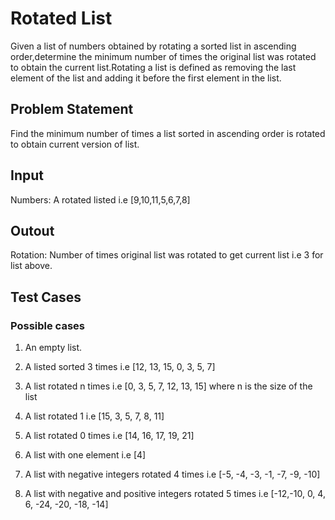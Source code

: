 # Rotated List #

Given a list of numbers obtained by rotating a sorted list in ascending order,determine the minimum number of times the original list was rotated to obtain the current list.Rotating a list is defined as removing the last element of the list and adding it before the first element in the list.

## Problem Statement ##

Find the minimum number of times a list sorted in ascending order is rotated to obtain current version of list.

## Input ##

Numbers: A rotated listed i.e [9,10,11,5,6,7,8]

## Outout ##

Rotation: Number of times original list was rotated to get current list i.e 3 for list above.

## Test Cases ##

### Possible cases ###

1. An empty list.

2. A listed sorted 3 times i.e [12, 13, 15, 0, 3, 5, 7]

3. A list rotated n times i.e [0, 3, 5, 7, 12, 13, 15] where n is the size of the list

4. A list rotated 1 i.e [15, 3, 5, 7, 8, 11]

5. A list rotated 0 times i.e [14, 16, 17, 19, 21]

6. A list with one element i.e [4]

7. A list with negative integers rotated 4 times i.e [-5, -4, -3, -1, -7, -9, -10]

8. A list with negative and positive integers rotated 5 times i.e  [-12,-10, 0, 4, 6, -24, -20, -18, -14]
